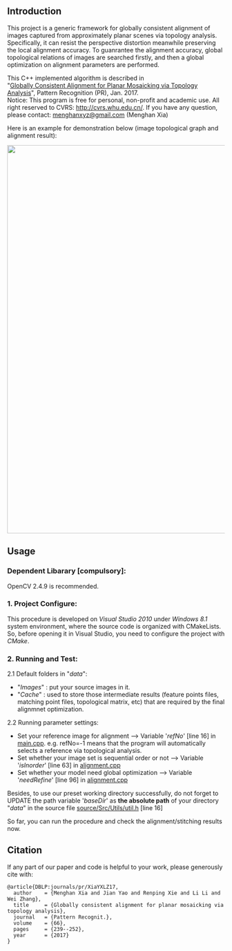 ## Introduction

This project is a generic framework for globally consistent alignment of images captured from approximately planar 
scenes via topology analysis. Specifically, it can resist the perspective distortion meanwhile preserving the local 
alignment accuracy. To guanrantee the alignment accuracy, global topological relations of images are searched firstly,
and then a global optimization on alignment parameters are performed.

This C++ implemented algorithm is described in  
"[Globally Consistent Alignment for Planar Mosaicking via Topology Analysis](http://menghanxia.github.io/papers/2017_Planar_Alignment_pr.pdf)", Pattern Recognition (PR), Jan. 2017.  
Notice: This program is free for personal, non-profit and academic use.
All right reserved to CVRS: http://cvrs.whu.edu.cn/. 
If you have any question, please contact: menghanxyz@gmail.com (Menghan Xia)

Here is an example for demonstration below (image topological graph and alignment result): 

<img src="docs/demo.png" width="900px"/>

## Usage
### Dependent Libarary [compulsory]:
OpenCV 2.4.9 is recommended.

### 1. Project Configure:
This procedure is developed on *Visual Studio 2010* under *Windows 8.1* system environment,
where the source code is organized with CMakeLists. So, before opening it in Visual Studio,
you need to configure the project with *CMake*.

### 2. Running and Test:
2.1 Default folders in "*data*":  
- "*Images*" : put your source images in it.
- "*Cache*"  : used to store those intermediate results (feature points files, matching point files, topological matrix, etc) that 
are required by the final alignmnet optimization.

2.2 Running parameter settings:  
- Set your reference image for alignment      							-->  Variable '*refNo*' [line 16] in [main.cpp](./source/Src/Mosaic/main.cpp). 
e.g. refNo=-1 means that the program will automatically selects a reference via topological analysis.
- Set whether your image set is sequential order or not         --> Variable '*isInorder*' [line 63] in [alignment.cpp](./source/Src/Mosaic/alignment.cpp)
- Set whether your model need global optimization         		--> Variable '*needRefine*' [line 96] in [alignment.cpp](./source/Src/Mosaic/alignment.cpp)

Besides, to use our preset working directory successfully, do not forget to UPDATE the path variable 
'*baseDir*' as **the absolute path** of your directory "*data*" in the source file [source/Src/Utils/util.h](./source/Src/Utils/util.h) [line 16]

So far, you can run the procedure and check the alignment/stitching results now.

## Citation
If any part of our paper and code is helpful to your work, please generously cite with:
```
@article{DBLP:journals/pr/XiaYXLZ17,
  author    = {Menghan Xia and Jian Yao and Renping Xie and Li Li and Wei Zhang},
  title     = {Globally consistent alignment for planar mosaicking via topology analysis},
  journal   = {Pattern Recognit.},
  volume    = {66},
  pages     = {239--252},
  year      = {2017}
}
```
